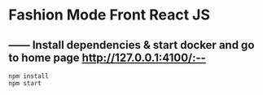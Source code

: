<h1> Fashion Mode Front React JS </h1>

## —— Install dependencies & start docker and go to home page http://127.0.0.1:4100/:--
```
npm install
npm start
```



